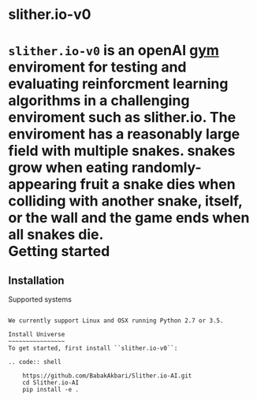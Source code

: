 # slither.io-v0
`slither.io-v0` is an openAI [gym](https://gym.openai.com/) enviroment for testing and evaluating reinforcment learning algorithms in a challenging enviroment such as slither.io. The enviroment has a reasonably large field with multiple snakes. snakes grow when eating randomly-appearing fruit a snake dies when colliding with another snake, itself, or the wall and the game ends when all snakes die.   
Getting started
===============

Installation
------------

Supported systems
~~~~~~~~~~~~~~~~~

We currently support Linux and OSX running Python 2.7 or 3.5.

Install Universe
~~~~~~~~~~~~~~~~
To get started, first install ``slither.io-v0``:

.. code:: shell

    https://github.com/BabakAkbari/Slither.io-AI.git
    cd Slither.io-AI
    pip install -e .
